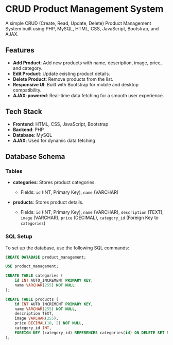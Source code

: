 # CRUD Product Management System

A simple CRUD (Create, Read, Update, Delete) Product Management System built using PHP, MySQL, HTML, CSS, JavaScript, Bootstrap, and AJAX.

## Features

- **Add Product**: Add new products with name, description, image, price, and category.
- **Edit Product**: Update existing product details.
- **Delete Product**: Remove products from the list.
- **Responsive UI**: Built with Bootstrap for mobile and desktop compatibility.
- **AJAX-powered**: Real-time data fetching for a smooth user experience.

## Tech Stack

- **Frontend**: HTML, CSS, JavaScript, Bootstrap
- **Backend**: PHP
- **Database**: MySQL
- **AJAX**: Used for dynamic data fetching

## Database Schema

### Tables
- **categories**: Stores product categories.
  - Fields: `id` (INT, Primary Key), `name` (VARCHAR)
  
- **products**: Stores product details.
  - Fields: `id` (INT, Primary Key), `name` (VARCHAR), `description` (TEXT), `image` (VARCHAR), `price` (DECIMAL), `category_id` (Foreign Key to `categories`)

### SQL Setup

To set up the database, use the following SQL commands:

```sql
CREATE DATABASE product_management;

USE product_management;

CREATE TABLE categories (
    id INT AUTO_INCREMENT PRIMARY KEY,
    name VARCHAR(255) NOT NULL
);

CREATE TABLE products (
    id INT AUTO_INCREMENT PRIMARY KEY,
    name VARCHAR(255) NOT NULL,
    description TEXT,
    image VARCHAR(255),
    price DECIMAL(10, 2) NOT NULL,
    category_id INT,
    FOREIGN KEY (category_id) REFERENCES categories(id) ON DELETE SET NULL
);


